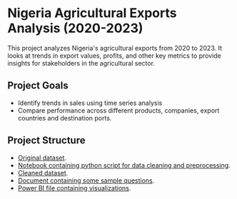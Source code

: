 # Nigeria Agricultural Exports Analysis (2020-2023)
This project analyzes Nigeria's agricultural exports from 2020 to 2023. It looks at trends in export values, profits, and other key metrics to provide insights for stakeholders in the agricultural sector.

## Project Goals
- Identify trends in sales using time series analysis
- Compare performance across different products, companies, export countries and destination ports.

## Project Structure
- [Original dataset](https://github.com/imanadeko/nigeria-agricultural-exports-analysis/blob/main/nigeria_agricultural_exports.csv).
- [Notebook containing python script for data cleaning and preprocessing](https://github.com/imanadeko/nigeria-agricultural-exports-analysis/blob/main/nigeria_agric_exports.ipynb).
- [Cleaned dataset](https://github.com/imanadeko/nigeria-agricultural-exports-analysis/blob/main/cleaned_agric_exports.csv).
- [Document containing some sample questions](https://github.com/imanadeko/nigeria-agricultural-exports-analysis/blob/main/Little%20Questions.docx).
- [Power BI file containing visualizations](https://github.com/imanadeko/nigeria-agricultural-exports-analysis/blob/main/agric%20exports.pbix).

